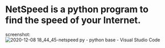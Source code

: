 # NetSpeed is a python program to find the speed of your Internet.


screenshot:
![2020-12-08 18_44_45-netspeed py - python base - Visual Studio Code](https://user-images.githubusercontent.com/63084488/101488697-f04ddb80-3985-11eb-9922-990f2ec167b5.png)
